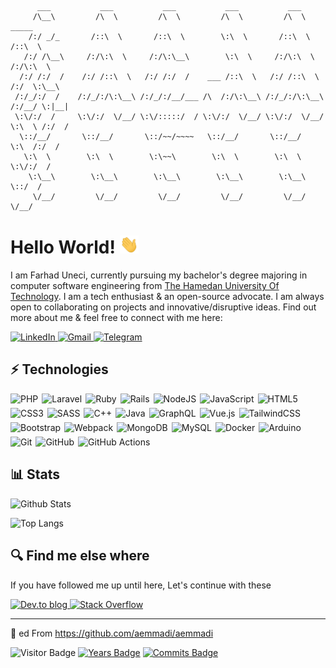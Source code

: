 ```
      ___           ___           ___           ___           ___                   
     /\__\         /\  \         /\  \         /\  \         /\  \         _____    
    /:/ _/_       /::\  \       /::\  \        \:\  \       /::\  \       /::\  \   
   /:/ /\__\     /:/\:\  \     /:/\:\__\        \:\  \     /:/\:\  \     /:/\:\  \  
  /:/ /:/  /    /:/ /::\  \   /:/ /:/  /    ___ /::\  \   /:/ /::\  \   /:/  \:\__\ 
 /:/_/:/  /    /:/_/:/\:\__\ /:/_/:/__/___ /\  /:/\:\__\ /:/_/:/\:\__\ /:/__/ \:|__|
 \:\/:/  /     \:\/:/  \/__/ \:\/:::::/  / \:\/:/  \/__/ \:\/:/  \/__/ \:\  \ /:/  /
  \::/__/       \::/__/       \::/~~/~~~~   \::/__/       \::/__/       \:\  /:/  / 
   \:\  \        \:\  \        \:\~~\        \:\  \        \:\  \        \:\/:/  /  
    \:\__\        \:\__\        \:\__\        \:\__\        \:\__\        \::/  /   
     \/__/         \/__/         \/__/         \/__/         \/__/         \/__/    

```


# **Hello World!** <img src="https://raw.githubusercontent.com/farhaduneci/farhaduneci/master/wave.gif" width="30px">

I am Farhad Uneci, currently pursuing my bachelor's degree majoring in computer software engineering from [The Hamedan University Of Technology](https://hut.ac.ir/). I am a tech enthusiast & an open-source advocate. I am always open to collaborating on projects and innovative/disruptive ideas. Find out more about me & feel free to connect with me here:

<div>
  <a href="https://www.linkedin.com/in/farhad-uneci/" target="_blank">
    <img alt="LinkedIn" src="https://img.shields.io/badge/linkedin%20-%230077B5.svg?&style=for-the-badge&logo=linkedin&logoColor=white"/>
  </a>
  
  <a href="mailto:farhaduneci@gmail.com">
    <img alt="Gmail" src="https://img.shields.io/badge/Gmail-D14836?style=for-the-badge&logo=gmail&logoColor=white" />
  </a>

  <a href="http://t.me/farhaduneci" target="_blank">
    <img alt="Telegram" src="https://img.shields.io/badge/Telegram-2CA5E0?style=for-the-badge&logo=telegram&logoColor=white"/>
  </a>
</div>

## ⚡ Technologies

<div style="display: flex; flex-flow: row wrap; gap: 6px;">
  <img alt="PHP" src="https://img.shields.io/badge/php-%23777BB4.svg?&style=for-the-badge&logo=php&logoColor=white"/>
  <img alt="Laravel" src="https://img.shields.io/badge/laravel%20-%23FF2D20.svg?&style=for-the-badge&logo=laravel&logoColor=white"/>
  <img alt="Ruby" src="https://img.shields.io/badge/ruby-%23CC342D.svg?&style=for-the-badge&logo=ruby&logoColor=white"/>
  <img alt="Rails" src="https://img.shields.io/badge/rails%20-%23CC0000.svg?&style=for-the-badge&logo=ruby-on-rails&logoColor=white"/>
  <img alt="NodeJS" src="https://img.shields.io/badge/node.js%20-%2343853D.svg?&style=for-the-badge&logo=node.js&logoColor=white"/>
  <img alt="JavaScript" src="https://img.shields.io/badge/javascript%20-%23323330.svg?&style=for-the-badge&logo=javascript&logoColor=%23F7DF1E"/>
  <img alt="HTML5" src="https://img.shields.io/badge/html5%20-%23E34F26.svg?&style=for-the-badge&logo=html5&logoColor=white"/>
  <img alt="CSS3" src="https://img.shields.io/badge/css3%20-%231572B6.svg?&style=for-the-badge&logo=css3&logoColor=white"/>
  <img alt="SASS" src="https://img.shields.io/badge/SASS%20-hotpink.svg?&style=for-the-badge&logo=SASS&logoColor=white"/>
  <img alt="C++" src="https://img.shields.io/badge/c++%20-%2300599C.svg?&style=for-the-badge&logo=c%2B%2B&ogoColor=white"/>
  <img alt="Java" src="https://img.shields.io/badge/java-%23ED8B00.svg?&style=for-the-badge&logo=java&logoColor=white"/>
  <img alt="GraphQL" src="https://img.shields.io/badge/-GraphQL-E10098?style=for-the-badge&logo=graphql"/>
  <img alt="Vue.js" src="https://img.shields.io/badge/vuejs%20-%2335495e.svg?&style=for-the-badge&logo=vue.js&logoColor=%234FC08D"/>
  <img alt="TailwindCSS" src="https://img.shields.io/badge/tailwindcss%20-%2338B2AC.svg?&style=for-the-badge&logo=tailwind-css&logoColor=white"/>
  <img alt="Bootstrap" src="https://img.shields.io/badge/bootstrap%20-%23563D7C.svg?&style=for-the-badge&logo=bootstrap&logoColor=white"/>
  <img alt="Webpack" src="https://img.shields.io/badge/webpack%20-%238DD6F9.svg?&style=for-the-badge&logo=webpack&logoColor=black"/>
  <img alt="MongoDB" src ="https://img.shields.io/badge/MongoDB-%234ea94b.svg?&style=for-the-badge&logo=mongodb&logoColor=white"/>
  <img alt="MySQL" src="https://img.shields.io/badge/mysql-%2300f.svg?&style=for-the-badge&logo=mysql&logoColor=white"/>
  <img alt="Docker" src="https://img.shields.io/badge/docker%20-%230db7ed.svg?&style=for-the-badge&logo=docker&logoColor=white"/>
  <img alt="Arduino" src="https://img.shields.io/badge/-Arduino-00979D?style=for-the-badge&logo=Arduino&logoColor=white"/>
  
  <img alt="Git" src="https://img.shields.io/badge/git%20-%23F05033.svg?&style=for-the-badge&logo=git&logoColor=white"/>
  <img alt="GitHub" src="https://img.shields.io/badge/github%20-%23121011.svg?&style=for-the-badge&logo=github&logoColor=white"/>
  <img alt="GitHub Actions" src="https://img.shields.io/badge/github%20actions%20-%232671E5.svg?&style=for-the-badge&logo=github%20actions&logoColor=white"/>
</div>

## 📊 Stats

![Github Stats](https://github-readme-stats.vercel.app/api?username=farhaduneci&count_private=true&show_icons=true&include_all_commits=true&theme=material-palenight)

![Top Langs](https://github-readme-stats.vercel.app/api/top-langs/?username=farhaduneci&layout=compact&theme=material-palenight)


## 🔍 Find me else where
If you have followed me up until here, Let's continue with these

<div>
  <a href="https://dev.to/farhaduneci" target="_blank">
    <img alt="Dev.to blog" src="https://img.shields.io/badge/dev.to-0A0A0A?style=for-the-badge&logo=dev.to&logoColor=white" >
  </a>
  <a href="https://stackoverflow.com/users/14855041/farhad-uneci?tab=profile" target="_blank">
    <img alt="Stack Overflow" src="https://img.shields.io/badge/-Stack%20overflow-FE7A16?style=for-the-badge&logo=stack-overflow&logoColor=white"/>
  </a>
</div>

---

🍴 ed From https://github.com/aemmadi/aemmadi

![Visitor Badge](https://visitor-badge.laobi.icu/badge?page_id=farhaduneci.farhaduneci)
[![Years Badge](https://badges.pufler.dev/years/farhaduneci)](https://badges.pufler.dev)
[![Commits Badge](https://badges.pufler.dev/commits/monthly/farhaduneci)](https://badges.pufler.dev)
